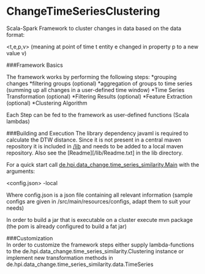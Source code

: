 # ChangeTimeSeriesClustering
Scala-Spark Framework to cluster changes in data based on the data format:

<t,e,p,v> (meaning at point of time t entity e changed in property p to a new value v)

###Framework Basics

The framework works by performing the following steps:
*grouping changes
*filtering groups (optional)
*aggregation of groups to time series (summing up all changes in a user-defined time window)
*Time Series Transformation (optional)
*Filtering Results (optional)
*Feature Extraction (optional)
*Clustering Algorithm
  
Each Step can be fed to the framework as user-defined functions (Scala lambdas)

###Building and Execution
The library dependency javaml is required to calculate the DTW distance. Since it is not present in a central maven repository it is included in [/lib](/lib) and needs to be added to a local maven repository. Also see the [Readme][/lib/Readme.txt] in the lib directory.

For a quick start call [de.hpi.data_change.time_series_similarity.Main](src/main/scala/de/hpi.data_change/time_series_similarity/Main.scala) with the arguments:

  <config.json>
  -local
  
Where config.json is a json file containing all relevant information (sample configs are given in /src/main/resources/configs, adapt them to suit your needs)

In order to build a jar that is executable on a cluster execute mvn package (the pom is already configured to build a fat jar)
  
###Customization    
  In order to customize the framework steps either supply lambda-functions to the de.hpi.data_change.time_series_similarity.Clustering instance or implement new transformation methods in de.hpi.data_change.time_series_similarity.data.TimeSeries
